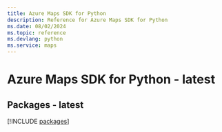 ```yaml
---
title: Azure Maps SDK for Python
description: Reference for Azure Maps SDK for Python
ms.date: 08/02/2024
ms.topic: reference
ms.devlang: python
ms.service: maps
---
```

# Azure Maps SDK for Python - latest
## Packages - latest
[!INCLUDE [packages](maps-index.md)]